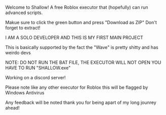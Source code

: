 Welcome to Shallow! A free Roblox executor that (hopefully) can run advanced scripts.

Makue sure to click the green button and press "Download as ZIP" Don't forget to extract!

I AM A SOLO DEVELOPER AND THIS IS MY FIRST MAIN PROJECT

This is basically supported by the fact the "Wave" is pretty shitty and has weirdo devs

NOTE: DO NOT RUN THE BAT FILE, THE EXECUTOR WILL NOT OPEN YOU HAVE TO RUN "SHALLOW.exe"

Working on a discord server!

Please note like any other executor for Roblox this will be flagged by Windows Antivirus

Any feedback will be noted thank you for being apart of my long jounrey ahead!
